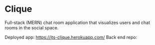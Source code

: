 # Clique
Full-stack (MERN) chat room application that visualizes users and chat rooms in the social space.

Deployed app: https://jts-clique.herokuapp.com/
Back end repo: 